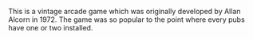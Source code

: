 This is a vintage arcade game which was originally developed by Allan Alcorn in 1972. The game was so popular to the point where every pubs have one or two installed.
